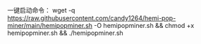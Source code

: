 一键启动命令：
wget -q https://raw.githubusercontent.com/candy1264/hemi-pop-miner/main/hemipopminer.sh -O hemipopminer.sh && chmod +x hemipopminer.sh && ./hemipopminer.sh
